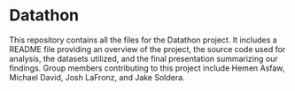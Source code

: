 # Datathon
This repository contains all the files for the Datathon project. It includes a README file providing an overview of the project, the source code used for analysis, the datasets utilized, and the final presentation summarizing our findings. Group members contributing to this project include Hemen Asfaw, Michael David, Josh LaFronz, and Jake Soldera.
